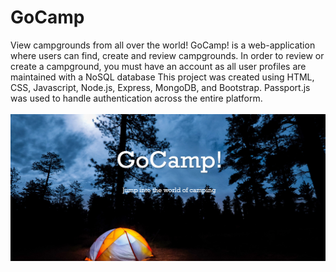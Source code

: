 # GoCamp
View campgrounds from all over the world!
GoCamp! is a web-application where users can find,  create and review campgrounds. In order to review or create a campground, you must have an account as all user profiles are maintained with a NoSQL database 
This project was created using HTML, CSS, Javascript, Node.js, Express, MongoDB, and Bootstrap. Passport.js was used to handle authentication across the entire platform.
<br></br>
![alt text](Untitled(1).png)
